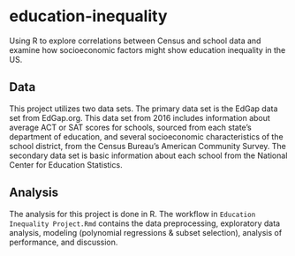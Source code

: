 # education-inequality
Using R to explore correlations between Census and school data and examine how socioeconomic factors might show education inequality in the US.

## Data
This project utilizes two data sets. The primary data set is the EdGap data set from EdGap.org. This data set from 2016 includes information about average ACT or SAT scores for schools, sourced from each state’s department of education, and several socioeconomic characteristics of the school district, from the Census Bureau’s American Community Survey. The secondary data set is basic information about each school from the National Center for Education Statistics.

## Analysis
The analysis for this project is done in R. The workflow in `Education Inequality Project.Rmd` contains the data preprocessing, exploratory data analysis, modeling (polynomial regressions & subset selection), analysis of performance, and discussion.
